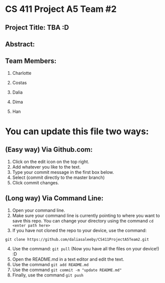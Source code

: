 # CS 411 Project A5 Team #2

## Project Title: TBA :D 

## Abstract: 

## Team Members:
1. Charlotte

2. Costas

3. Dalia

4. Dima

5. Han

# You can update this file two ways:

## (Easy way) Via Github.com:
  1. Click on the edit icon on the top right.
  2. Add whatever you like to the text.
  3. Type your commit message in the first box below.
  4. Select (commit directly to the master branch)
  5. Click commit changes.
  
## (Long way) Via Command Line:
  1. Open your command line.
  2. Make sure your command line is currently pointing to where you want to save this repo. You can change your directory using the command ``` cd <enter path here> ```
  3. If you have not cloned the repo to your device, use the command:
 
  ``` git clone https://github.com/daliasaleeby/CS411ProjectA5Team2.git ```
  
  4. Use the command: ``` git pull ``` (Now you have all the files on your device!) :D
  5. Open the README.md in a text editor and edit the text.
  6. Use the command ``` git add README.md ```
  7. Use the command ``` git commit -m "update README.md" ```
  8. Finally, use the command ``` git push ```

